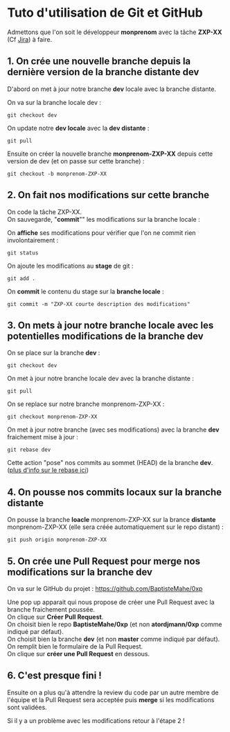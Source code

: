 # Tuto d'utilisation de Git et GitHub

Admettons que l'on soit le développeur **monprenom** avec la tâche **ZXP-XX** (Cf [Jira](https://0xp.atlassian.net/secure/RapidBoard.jspa?rapidView=1&projectKey=ZXP&view=planning&selectedIssue=ZXP-17&issueLimit=100)) à faire.

## 1. On crée une nouvelle branche depuis la dernière version de la branche distante **dev**

D'abord on met à jour notre branche **dev** locale avec la branche distante.

On va sur la branche locale dev :
```shell
git checkout dev 
```
On update notre **dev locale** avec la **dev distante** :
```shell
git pull
```

Ensuite on créer la nouvelle branche **monprenom-ZXP-XX** depuis cette version de dev (et on passe sur cette branche) :
```shell
git checkout -b monprenom-ZXP-XX
```

## 2. On fait nos modifications sur cette branche

On code la tâche ZXP-XX. \
On sauvegarde, "**commit**""  les modifications sur la branche locale : 

On **affiche** ses modifications pour vérifier que l'on ne commit rien involontairement :
```shell
git status
```

On ajoute les modifications au **stage** de git :
```shell
git add .
```

On **commit** le contenu du stage sur la **branche locale** :
```shell 
git commit -m "ZXP-XX courte description des modifications"
```

## 3. On mets à jour notre branche locale avec les potentielles modifications de la branche **dev**

On se place sur la branche **dev** :
```shell
git checkout dev
```

On met à jour notre branche locale dev avec la branche distante :
```shell
git pull 
```

On se replace sur notre branche monprenom-ZXP-XX :
```shell
git checkout monprenom-ZXP-XX
```

On met à jour notre branche (avec ses modifications) avec la branche **dev** fraichement mise à jour :
```shell
git rebase dev
```

Cette action "pose" nos commits au sommet (HEAD) de la branche **dev**. ([plus d'info sur le rebase ici](https://git-scm.com/docs/git-rebase))

## 4. On pousse nos **commits** locaux sur la **branche distante**

On pousse la branche **loacle** monprenom-ZXP-XX sur la brance **distante** monprenom-ZXP-XX (elle sera créée automatiquement sur le repo distant) :
```shell
git push origin monprenom-ZXP-XX
```

## 5. On crée une **Pull Request** pour **merge** nos modifications sur la branche **dev**

On va sur le GitHub du projet : https://github.com/BaptisteMahe/0xp

Une pop up apparait qui nous propose de créer une Pull Request avec la branche fraichement poussée. \
On clique sur **Créer Pull Request**. \
On choisit bien le repo **BaptisteMahe/0xp** (et non **atordjmann/0xp** comme indiqué par défaut). \
On choisit bien la branche **dev** (et non **master** comme indiqué par défaut). \
On remplit bien le formulaire de la Pull Request. \
On clique sur **créer une Pull Request** en dessous. 

## 6. C'est presque fini !

Ensuite on a plus qu'à attendre la review du code par un autre membre de l'équipe et la Pull Request sera acceptée puis **merge** si les modifications sont validées.

Si il y a un problème avec les modifications retour à l'étape 2 !

